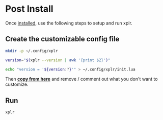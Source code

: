 # Post Install

Once [installed][1], use the following steps to setup and run xplr.

## Create the customizable config file

```bash
mkdir -p ~/.config/xplr

version="$(xplr --version | awk '{print $2}')"

echo "version = '${version:?}'" > ~/.config/xplr/init.lua
```

Then
**[copy from here][2]**
and remove / comment out what you don't want to customize.

## Run

```
xplr
```

[1]: install.md
[2]: https://github.com/sayanarijit/xplr/blob/main/src/init.lua
[3]: upgrade-guide.md
